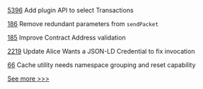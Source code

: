 
[5396](https://github.com/hyperledger/besu/pull/5396) Add plugin API to select Transactions

[186](https://github.com/hyperledger-labs/yui-ibc-solidity/pull/186) Remove redundant parameters from `sendPacket`

[185](https://github.com/hyperledger-labs/yui-ibc-solidity/pull/185) Improve Contract Address validation

[2219](https://github.com/hyperledger/aries-cloudagent-python/pull/2219) Update Alice Wants a JSON-LD Credential to fix invocation

[66](https://github.com/hyperledger/firefly-common/pull/66) Cache utility needs namespace grouping and reset capability


[See more >>>](https://start-here.hyperledger.org/pull-requests)
